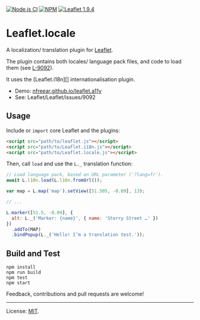 [![Node.js CI][ci-img]][ci]
[![NPM][npm-img]][npm]
[![Leaflet 1.9.4][leaflet-img]][leaflet]

# Leaflet.locale #

A localization/ translation plugin for [Leaflet][].

The plugin contains both locales/ language pack files, and code to load them (see [L-9092][]).

It uses the [Leaflet.i18n][] internationalisation plugin.

* Demo: [nfreear.github.io/leaflet.a11y][demo]
* See: Leaflet/Leaflet/issues/9092

## Usage

Include or `import` core Leaflet and the plugins:

```html
<script src="path/to/leaflet.js"></script>
<script src="path/to/Leaflet.i18n.js"></script>
<script src="path/to/Leaflet.locale.js"></script>
```

Then, call `load` and use the `L._` translation function:

```js
// Load language pack, based on URL parameter ('?lang=fr').
await L.l10n.load(L.l10n.fromUrl());

var map = L.map('map').setView([51.505, -0.09], 13);

// ...

L.marker([51.5, -0.09], {
  alt: L._('Marker: {name}', { name: 'Sterry Street …' })
})
  .addTo(MAP)
  .bindPopup(L._('Hello! I’m a translation test.'));
```

## Build and Test

```
npm install
npm run build
npm test
npm start
```

Feedback, contributions and pull requests are welcome!

---
License: [MIT][].

[ci]: https://github.com/nfreear/leaflet.locale/actions/workflows/node.js.yml
[ci-img]: https://github.com/nfreear/leaflet.locale/actions/workflows/node.js.yml/badge.svg
[npm]: https://www.npmjs.com/package/leaflet.locale
[npm-img]: https://img.shields.io/npm/v/leaflet.locale
[leaflet-img]: https://img.shields.io/badge/leaflet-1.9.4-green.svg?style=flat
[demo]: https://nfreear.github.io/leaflet.a11y/
[Leaflet]: https://leafletjs.com/
[L-9092]: https://github.com/Leaflet/Leaflet/issues/9092
  "Add placeholder function for translation/localization/i18n to Leaflet #9092"
[MIT]: https://nfreear.mit-license.org/
